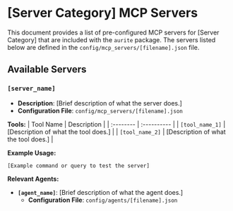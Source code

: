 # [Server Category] MCP Servers

This document provides a list of pre-configured MCP servers for [Server Category] that are included with the `aurite` package. The servers listed below are defined in the `config/mcp_servers/[filename].json` file.

## Available Servers

### `[server_name]`

*   **Description**: [Brief description of what the server does.]
*   **Configuration File**: `config/mcp_servers/[filename].json`

**Tools:**
| Tool Name | Description |
| :-------- | :---------- |
| `[tool_name_1]` | [Description of what the tool does.] |
| `[tool_name_2]` | [Description of what the tool does.] |

**Example Usage:**
```
[Example command or query to test the server]
```

**Relevant Agents:**
*   **`[agent_name]`**: [Brief description of what the agent does.]
    *   **Configuration File**: `config/agents/[filename].json`
